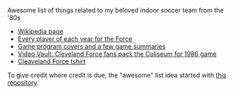 Awesome list of things related to my beloved indoor soccer team from the '80s

* [Wikipedia page](https://en.wikipedia.org/wiki/Cleveland_Force_(1978%E2%80%9388))
* [Every player of each year for the Force](http://www.nasljerseys.com/MISL/Rosters/Force.Roster.htm)
* [Game program covers and a few game summaries ](http://www.funwhileitlasted.net/tag/cleveland-force/)
* [Video Vault: Cleveland Force fans pack the Coliseum for 1986 game](http://www.newsnet5.com/news/news-archives/video-vault-cleveland-force-fans-pack-the-coliseum-for-1986-game)
* [Cleaveland Force tshirt](http://www.homeshirts.com/index.php/homeshirts/cleveland-force-vintage-logo.html)

To give credit where credit is due, the "awesome" list idea started with [this repository](https://github.com/sindresorhus/awesome).
